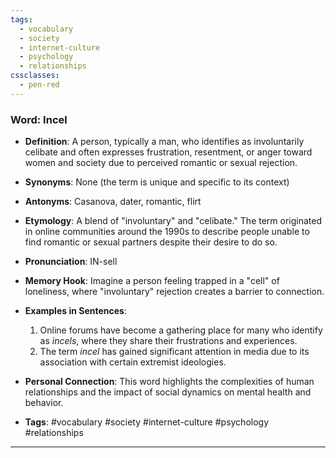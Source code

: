 ```yaml
---
tags:
  - vocabulary
  - society
  - internet-culture
  - psychology
  - relationships
cssclasses:
  - pen-red
---
```

### **Word**: Incel

- **Definition**: A person, typically a man, who identifies as involuntarily celibate and often expresses frustration, resentment, or anger toward women and society due to perceived romantic or sexual rejection.

- **Synonyms**: None (the term is unique and specific to its context)

- **Antonyms**: Casanova, dater, romantic, flirt

- **Etymology**: A blend of "involuntary" and "celibate." The term originated in online communities around the 1990s to describe people unable to find romantic or sexual partners despite their desire to do so.

- **Pronunciation**: IN-sell

- **Memory Hook**: Imagine a person feeling trapped in a "cell" of loneliness, where "involuntary" rejection creates a barrier to connection.

- **Examples in Sentences**:
  1. Online forums have become a gathering place for many who identify as *incels*, where they share their frustrations and experiences.
  2. The term *incel* has gained significant attention in media due to its association with certain extremist ideologies.

- **Personal Connection**: This word highlights the complexities of human relationships and the impact of social dynamics on mental health and behavior.

- **Tags**: #vocabulary #society #internet-culture #psychology #relationships

---


